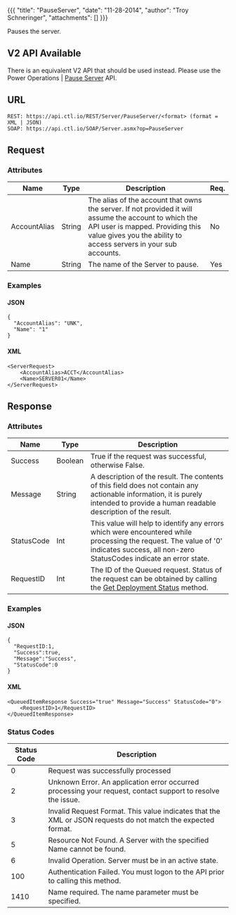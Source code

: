 {{{
  "title": "PauseServer",
  "date": "11-28-2014",
  "author": "Troy Schneringer",
  "attachments": []
}}}

Pauses the server.

<div class="alert alert-warning">
<h2>V2 API Available</h2>
There is an equivalent V2 API that should be used instead. Please use the Power Operations | <a href="../v2/#power-operations-pause-server">Pause Server</a> API.
</div>

## URL

    REST: https://api.ctl.io/REST/Server/PauseServer/<format> (format = XML | JSON)
    SOAP: https://api.ctl.io/SOAP/Server.asmx?op=PauseServer

## Request

### Attributes

| Name | Type | Description | Req. |
| --- | --- | --- | --- |
| AccountAlias | String | The alias of the account that owns the server. If not provided it will assume the account to which the API user is mapped. Providing this value gives you the ability to access servers in your sub accounts. | No |
| Name | String | The name of the Server to pause. | Yes |

### Examples

#### JSON

    {
      "AccountAlias": "UNK",
      "Name": "1"
    }

#### XML

    <ServerRequest>
        <AccountAlias>ACCT</AccountAlias>
        <Name>SERVER01</Name>
    </ServerRequest>

## Response

### Attributes

| Name | Type | Description |
| --- | --- | --- |
| Success | Boolean | True if the request was successful, otherwise False. |
| Message | String | A description of the result. The contents of this field does not contain any actionable information, it is purely intended to provide a human readable description of the result. |
| StatusCode | Int | This value will help to identify any errors which were encountered while processing the request. The value of '0' indicates success, all non-zero StatusCodes indicate an error state. |
| RequestID | Int | The ID of the Queued request. Status of the request can be obtained by calling the [Get Deployment Status](../Blueprint/get-deployment-status.md) method. |

### Examples

#### JSON

    {
      "RequestID:1,
      "Success":true,
      "Message":"Success",
      "StatusCode":0
    }

#### XML

    <QueuedItemResponse Success="true" Message="Success" StatusCode="0">
        <RequestID>1</RequestID>
    </QueuedItemResponse>

### Status Codes

| Status Code | Description |
| --- | --- |
| 0 | Request was successfully processed |
| 2 | Unknown Error.  An application error occurred processing your request, contact support to resolve the issue. |
| 3 | Invalid Request Format. This value indicates that the XML or JSON requests do not match the expected format. |
| 5 | Resource Not Found.  A Server with the specified Name cannot be found. |
| 6 | Invalid Operation.  Server must be in an active state. |
| 100 | Authentication Failed.  You must logon to the API prior to calling this method. |
| 1410 | Name required.  The name parameter must be specified. |
